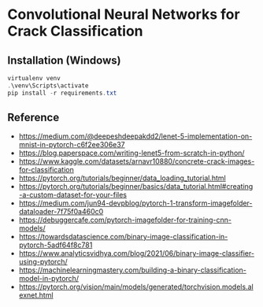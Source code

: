 # Convolutional Neural Networks for Crack Classification

## Installation (Windows)

```powershell
virtualenv venv
.\venv\Scripts\activate
pip install -r requirements.txt
```

## Reference

- <https://medium.com/@deepeshdeepakdd2/lenet-5-implementation-on-mnist-in-pytorch-c6f2ee306e37>
- <https://blog.paperspace.com/writing-lenet5-from-scratch-in-python/>
- <https://www.kaggle.com/datasets/arnavr10880/concrete-crack-images-for-classification>
- <https://pytorch.org/tutorials/beginner/data_loading_tutorial.html>
- <https://pytorch.org/tutorials/beginner/basics/data_tutorial.html#creating-a-custom-dataset-for-your-files>
- <https://medium.com/jun94-devpblog/pytorch-1-transform-imagefolder-dataloader-7f75f0a460c0>
- <https://debuggercafe.com/pytorch-imagefolder-for-training-cnn-models/>
- <https://towardsdatascience.com/binary-image-classification-in-pytorch-5adf64f8c781>
- <https://www.analyticsvidhya.com/blog/2021/06/binary-image-classifier-using-pytorch/>
- <https://machinelearningmastery.com/building-a-binary-classification-model-in-pytorch/>
- <https://pytorch.org/vision/main/models/generated/torchvision.models.alexnet.html>
